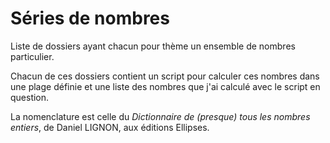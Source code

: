 # Séries de nombres

Liste de dossiers ayant chacun pour thème un ensemble de nombres particulier.

Chacun de ces dossiers contient un script pour calculer ces nombres dans une plage définie et une liste des nombres que j'ai calculé avec le script en question.

La nomenclature est celle du *Dictionnaire de (presque) tous les nombres entiers*, de Daniel LIGNON, aux éditions Ellipses.
